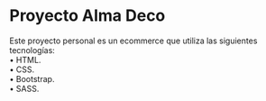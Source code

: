# Proyecto Alma Deco 
Este proyecto personal es un ecommerce que utiliza las siguientes tecnologías:
<br>
• HTML.
<br>
• CSS.
<br>
• Bootstrap.
<br>
• SASS.

